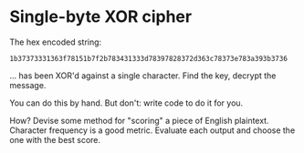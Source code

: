 # Single-byte XOR cipher #
The hex encoded string:

`1b37373331363f78151b7f2b783431333d78397828372d363c78373e783a393b3736`

... has been XOR'd against a single character. Find the key, decrypt the message.

You can do this by hand. But don't: write code to do it for you.

How? Devise some method for "scoring" a piece of English plaintext. Character frequency is a good metric. Evaluate each output and choose the one with the best score.